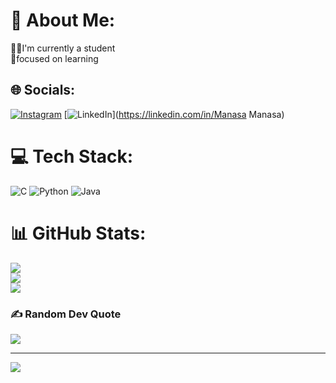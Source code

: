 # 💫 About Me:
👩‍🎓I'm currently a student<br>🎯focused on learning


## 🌐 Socials:
[![Instagram](https://img.shields.io/badge/Instagram-%23E4405F.svg?logo=Instagram&logoColor=white)](https://instagram.com/manasarohini) [![LinkedIn](https://img.shields.io/badge/LinkedIn-%230077B5.svg?logo=linkedin&logoColor=white)](https://linkedin.com/in/Manasa Manasa) 

# 💻 Tech Stack:
![C](https://img.shields.io/badge/c-%2300599C.svg?style=flat-square&logo=c&logoColor=white) ![Python](https://img.shields.io/badge/python-3670A0?style=flat-square&logo=python&logoColor=ffdd54) ![Java](https://img.shields.io/badge/java-%23ED8B00.svg?style=flat-square&logo=openjdk&logoColor=white)
# 📊 GitHub Stats:
![](https://github-readme-stats.vercel.app/api?username=Manasa242006&theme=prussian&hide_border=false&include_all_commits=false&count_private=false)<br/>
![](https://nirzak-streak-stats.vercel.app/?user=Manasa242006&theme=prussian&hide_border=false)<br/>
![](https://github-readme-stats.vercel.app/api/top-langs/?username=Manasa242006&theme=prussian&hide_border=false&include_all_commits=false&count_private=false&layout=compact)

### ✍️ Random Dev Quote
![](https://quotes-github-readme.vercel.app/api?type=horizontal&theme=radical)

---
[![](https://visitcount.itsvg.in/api?id=Manasa242006&icon=0&color=0)](https://visitcount.itsvg.in)

<!-- Proudly created with GPRM ( https://gprm.itsvg.in ) -->
